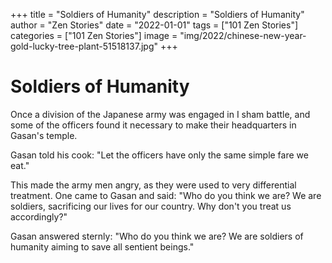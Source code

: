 +++
title = "Soldiers of Humanity"
description = "Soldiers of Humanity"
author = "Zen Stories"
date = "2022-01-01"
tags = ["101 Zen Stories"]
categories = ["101 Zen Stories"]
image =  "img/2022/chinese-new-year-gold-lucky-tree-plant-51518137.jpg"
+++

# Soldiers of Humanity

Once a division of the Japanese army was engaged in I sham battle, and some of the officers found it necessary to make their headquarters in Gasan's temple.

Gasan told his cook: "Let the officers have only the same simple fare we eat."

This made the army men angry, as they were used to very differential treatment. One came to Gasan and said: "Who do you think we are? We are soldiers, sacrificing our lives for our country. Why don't you treat us accordingly?"

Gasan answered sternly: "Who do you think we are? We are soldiers of humanity aiming to save all sentient beings."
